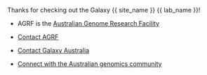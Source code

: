 Thanks for checking out the Galaxy {{ site_name }} {{ lab_name }}! 

* AGRF is the [Australian Genome Research Facility](https://www.agrf.org.au/)

* [Contact AGRF](https://www.agrf.org.au/contact-us-enquiry)

* [Contact Galaxy Australia](https://site.usegalaxy.org.au/request)

* [Connect with the Australian genomics community](https://www.biocommons.org.au/genomics-domain)
